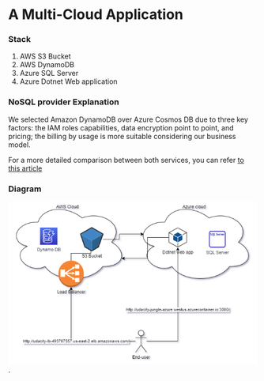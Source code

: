 # A Multi-Cloud Application

### Stack

1. AWS S3 Bucket
2. AWS DynamoDB
3. Azure SQL Server
4. Azure Dotnet Web application


### NoSQL provider Explanation

We selected Amazon DynamoDB over Azure Cosmos DB due to three key factors: the IAM roles capabilities, data encryption point to point, and pricing; the billing by usage is more suitable considering our business model. 

For a more detailed comparison between both services, you can refer [to this article](https://dynobase.dev/dynamodb-vs-cosmos/)

### Diagram

![Multicloud application diagram](/screenshots/multicloud-diagram.png).

